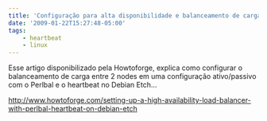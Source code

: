 ```yaml
---
title: 'Configuração para alta disponibilidade e balanceamento de carga com Perlbal/Heartbeat'
date: '2009-01-22T15:27:48-05:00'
tags:
    - heartbeat
    - linux
---
```


Esse artigo disponibilizado pela Howtoforge, explica como configurar o balanceamento de carga entre 2 nodes em uma configuração ativo/passivo com o Perlbal e o heartbeat no Debian Etch…

<http://www.howtoforge.com/setting-up-a-high-availability-load-balancer-with-perlbal-heartbeat-on-debian-etch>

